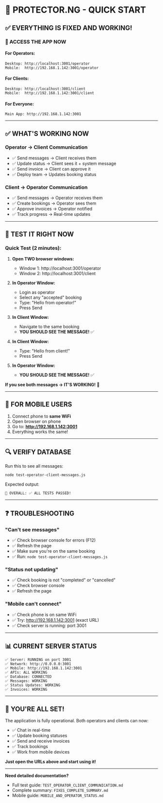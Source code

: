 # 🚀 PROTECTOR.NG - QUICK START

## ✅ EVERYTHING IS FIXED AND WORKING!

### 🎯 ACCESS THE APP NOW

#### For Operators:
```
Desktop: http://localhost:3001/operator
Mobile:  http://192.168.1.142:3001/operator
```

#### For Clients:
```
Desktop: http://localhost:3001/client
Mobile:  http://192.168.1.142:3001/client
```

#### For Everyone:
```
Main App: http://192.168.1.142:3001
```

---

## ✅ WHAT'S WORKING NOW

### Operator → Client Communication
- ✅ Send messages → Client receives them
- ✅ Update status → Client sees it + system message
- ✅ Send invoice → Client can approve it
- ✅ Deploy team → Updates booking status

### Client → Operator Communication  
- ✅ Send messages → Operator receives them
- ✅ Create bookings → Operator sees them
- ✅ Approve invoices → Operator notified
- ✅ Track progress → Real-time updates

---

## 🧪 TEST IT RIGHT NOW

### Quick Test (2 minutes):

1. **Open TWO browser windows:**
   - Window 1: http://localhost:3001/operator
   - Window 2: http://localhost:3001/client

2. **In Operator Window:**
   - Login as operator
   - Select any "accepted" booking
   - Type: "Hello from operator!"
   - Press Send

3. **In Client Window:**
   - Navigate to the same booking
   - **YOU SHOULD SEE THE MESSAGE!** ✅

4. **In Client Window:**
   - Type: "Hello from client!"
   - Press Send

5. **In Operator Window:**
   - **YOU SHOULD SEE THE MESSAGE!** ✅

**If you see both messages → IT'S WORKING!** 🎉

---

## 📱 FOR MOBILE USERS

1. Connect phone to **same WiFi**
2. Open browser on phone
3. Go to: **http://192.168.1.142:3001**
4. Everything works the same!

---

## 🔍 VERIFY DATABASE

Run this to see all messages:
```bash
node test-operator-client-messages.js
```

Expected output:
```
🎯 OVERALL: ✅ ALL TESTS PASSED!
```

---

## ❓ TROUBLESHOOTING

### "Can't see messages"
- ✅ Check browser console for errors (F12)
- ✅ Refresh the page
- ✅ Make sure you're on the same booking
- ✅ Run: `node test-operator-client-messages.js`

### "Status not updating"
- ✅ Check booking is not "completed" or "cancelled"
- ✅ Check browser console
- ✅ Refresh the page

### "Mobile can't connect"
- ✅ Check phone is on same WiFi
- ✅ Try: http://192.168.1.142:3001 (exact URL)
- ✅ Check server is running: port 3001

---

## 📊 CURRENT SERVER STATUS

```
✅ Server: RUNNING on port 3001
✅ Network: http://0.0.0.0:3001
✅ Mobile: http://192.168.1.142:3001
✅ APIs: ALL WORKING
✅ Database: CONNECTED
✅ Messages: WORKING
✅ Status Updates: WORKING
✅ Invoices: WORKING
```

---

## 🎉 YOU'RE ALL SET!

The application is fully operational. Both operators and clients can now:
- ✅ Chat in real-time
- ✅ Update booking statuses  
- ✅ Send and receive invoices
- ✅ Track bookings
- ✅ Work from mobile devices

**Just open the URLs above and start using it!**

---

**Need detailed documentation?**
- Full test guide: `TEST_OPERATOR_CLIENT_COMMUNICATION.md`
- Complete summary: `FIXES_COMPLETE_SUMMARY.md`
- Mobile guide: `MOBILE_AND_OPERATOR_STATUS.md`


